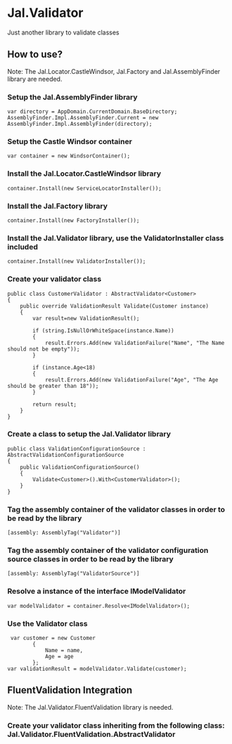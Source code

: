 # Jal.Validator
Just another library to validate classes

## How to use?

Note: The Jal.Locator.CastleWindsor, Jal.Factory and Jal.AssemblyFinder library are needed.

### Setup the Jal.AssemblyFinder library

	var directory = AppDomain.CurrentDomain.BaseDirectory;
	AssemblyFinder.Impl.AssemblyFinder.Current = new AssemblyFinder.Impl.AssemblyFinder(directory);
	
### Setup the Castle Windsor container

	var container = new WindsorContainer();

### Install the Jal.Locator.CastleWindsor library

	container.Install(new ServiceLocatorInstaller());

### Install the Jal.Factory library

	container.Install(new FactoryInstaller());
	
### Install the Jal.Validator library, use the ValidatorInstaller class included

	container.Install(new ValidatorInstaller());

### Create your validator class

	public class CustomerValidator : AbstractValidator<Customer>
    {
        public override ValidationResult Validate(Customer instance)
        {
            var result=new ValidationResult();

            if (string.IsNullOrWhiteSpace(instance.Name))
            {
                result.Errors.Add(new ValidationFailure("Name", "The Name should not be empty"));
            }

            if (instance.Age<18)
            {
                result.Errors.Add(new ValidationFailure("Age", "The Age should be greater than 18"));
            }

            return result;
        }
    }

### Create a class to setup the Jal.Validator library 

    public class ValidationConfigurationSource : AbstractValidationConfigurationSource
    {
        public ValidationConfigurationSource()
        {
            Validate<Customer>().With<CustomerValidator>();
        }
    }
	
### Tag the assembly container of the validator classes in order to be read by the library

	[assembly: AssemblyTag("Validator")]

### Tag the assembly container of the validator configuration source classes in order to be read by the library

	[assembly: AssemblyTag("ValidatorSource")]
	
### Resolve a instance of the interface IModelValidator

	var modelValidator = container.Resolve<IModelValidator>();

### Use the Validator class

	 var customer = new Customer
            {
                Name = name,
                Age = age
            };
    var validationResult = modelValidator.Validate(customer);
	
## FluentValidation Integration

Note: The Jal.Validator.FluentValidation library is needed.

### Create your validator class inheriting from the following class: Jal.Validator.FluentValidation.AbstractValidator

